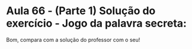 # Aula 66 - (Parte 1) Solução do exercício - Jogo da palavra secreta:
Bom, compara com a solução do professor com o seu!
